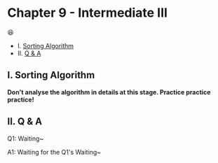 # Chapter 9 - Intermediate III

:satisfied:

* I. [Sorting Algorithm](#1-sAl)
* II. [Q & A](#2-qa)

<h2 id="1-sAl">I. Sorting Algorithm</h2>

**Don't analyse the algorithm in details at this stage. Practice practice practice!**

<h2 id="2-qa">II. Q & A</h2>

Q1: Waiting~

A1: Waiting for the Q1's Waiting~